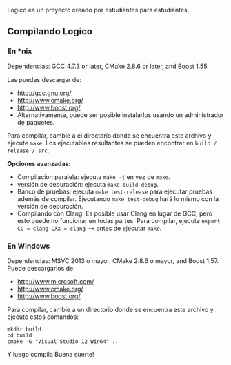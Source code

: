 Logico es un proyecto creado por estudiantes para estudiantes.

## Compilando Logico

### En *nix

Dependencias: GCC 4.7.3 or later, CMake 2.8.6 or later, and Boost 1.55.

Las puedes descargar de:

* http://gcc.gnu.org/
* http://www.cmake.org/
* http://www.boost.org/
* Alternativamente, puede ser posible instalarlos usando un administrador de paquetes.

Para compilar, cambie a el directorio donde se encuentra este archivo y ejecute `make`. Los ejecutables resultantes se pueden encontrar en `build / release / src`.

**Opciones avanzadas:**

* Compilacion paralela: ejecuta `make -j` en vez de `make`.
* versión de depuración: ejecuta `make build-debug`.
* Banco de pruebas: ejecuta `make test-release` para ejecutar pruebas además de compilar. Ejecutando `make test-debug` hará lo mismo con la versión de depuración.
* Compilando con Clang: Es posible usar Clang en lugar de GCC, pero esto puede no funcionar en todas partes. Para compilar, ejecute `export CC = clang CXX = clang ++` antes de ejecutar `make`.

### En Windows
Dependencias: MSVC 2013 o mayor, CMake 2.8.6 o mayor, and Boost 1.57. Puede descargarlos de:

* http://www.microsoft.com/
* http://www.cmake.org/
* http://www.boost.org/

Para compilar, cambie a un directorio donde se encuentra este archivo y ejecute estos comandos: 
```
mkdir build
cd build
cmake -G "Visual Studio 12 Win64" ..
```

Y luego compila
Buena suerte!
